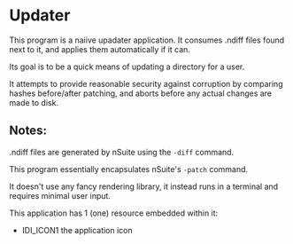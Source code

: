 # Updater
This program is a naiive upadater application. It consumes .ndiff files found next to it, and applies them automatically if it can.

Its goal is to be a quick means of updating a directory for a user. 

It attempts to provide reasonable security against corruption by comparing hashes before/after patching, and aborts before any actual changes are made to disk.


## Notes:
.ndiff files are generated by nSuite using the `-diff` command. 

This program essentially encapsulates nSuite's `-patch` command.

It doesn't use any fancy rendering library, it instead runs in a terminal and requires minimal user input.

This application has 1 (one) resource embedded within it:
  - IDI_ICON1		the application icon
